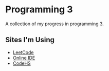 
# Programming 3

A collection of my progress in programming 3.




## Sites I'm Using

 - [LeetCode](https://leetcode.com/problemset/)
 - [Online IDE](https://www.online-python.com/)
 - [CodeHS](https://codehs.com/student/5599073/section/600430/assignments)
